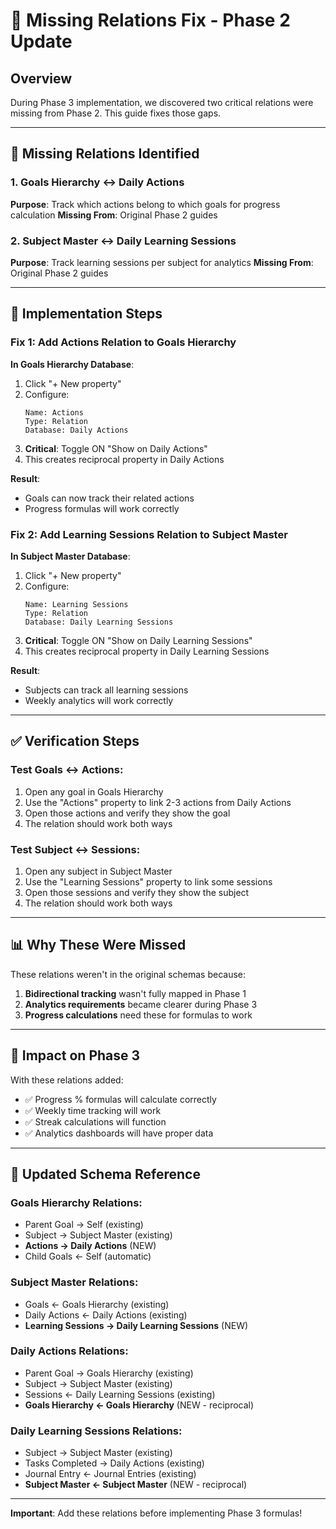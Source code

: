 # 🔗 Missing Relations Fix - Phase 2 Update

## Overview
During Phase 3 implementation, we discovered two critical relations were missing from Phase 2. This guide fixes those gaps.

---

## 🚨 Missing Relations Identified

### 1. Goals Hierarchy ↔️ Daily Actions
**Purpose**: Track which actions belong to which goals for progress calculation
**Missing From**: Original Phase 2 guides

### 2. Subject Master ↔️ Daily Learning Sessions  
**Purpose**: Track learning sessions per subject for analytics
**Missing From**: Original Phase 2 guides

---

## 🔧 Implementation Steps

### Fix 1: Add Actions Relation to Goals Hierarchy

**In Goals Hierarchy Database**:
1. Click "+ New property"
2. Configure:
   ```
   Name: Actions
   Type: Relation
   Database: Daily Actions
   ```
3. **Critical**: Toggle ON "Show on Daily Actions"
4. This creates reciprocal property in Daily Actions

**Result**:
- Goals can now track their related actions
- Progress formulas will work correctly

### Fix 2: Add Learning Sessions Relation to Subject Master

**In Subject Master Database**:
1. Click "+ New property"
2. Configure:
   ```
   Name: Learning Sessions
   Type: Relation
   Database: Daily Learning Sessions
   ```
3. **Critical**: Toggle ON "Show on Daily Learning Sessions"
4. This creates reciprocal property in Daily Learning Sessions

**Result**:
- Subjects can track all learning sessions
- Weekly analytics will work correctly

---

## ✅ Verification Steps

### Test Goals ↔️ Actions:
1. Open any goal in Goals Hierarchy
2. Use the "Actions" property to link 2-3 actions from Daily Actions
3. Open those actions and verify they show the goal
4. The relation should work both ways

### Test Subject ↔️ Sessions:
1. Open any subject in Subject Master
2. Use the "Learning Sessions" property to link some sessions
3. Open those sessions and verify they show the subject
4. The relation should work both ways

---

## 📊 Why These Were Missed

These relations weren't in the original schemas because:
1. **Bidirectional tracking** wasn't fully mapped in Phase 1
2. **Analytics requirements** became clearer during Phase 3
3. **Progress calculations** need these for formulas to work

---

## 🎯 Impact on Phase 3

With these relations added:
- ✅ Progress % formulas will calculate correctly
- ✅ Weekly time tracking will work
- ✅ Streak calculations will function
- ✅ Analytics dashboards will have proper data

---

## 📝 Updated Schema Reference

### Goals Hierarchy Relations:
- Parent Goal → Self (existing)
- Subject → Subject Master (existing)
- **Actions → Daily Actions** (NEW)
- Child Goals ← Self (automatic)

### Subject Master Relations:
- Goals ← Goals Hierarchy (existing)
- Daily Actions ← Daily Actions (existing)
- **Learning Sessions → Daily Learning Sessions** (NEW)

### Daily Actions Relations:
- Parent Goal → Goals Hierarchy (existing)
- Subject → Subject Master (existing)
- Sessions ← Daily Learning Sessions (existing)
- **Goals Hierarchy ← Goals Hierarchy** (NEW - reciprocal)

### Daily Learning Sessions Relations:
- Subject → Subject Master (existing)
- Tasks Completed → Daily Actions (existing)
- Journal Entry ← Journal Entries (existing)
- **Subject Master ← Subject Master** (NEW - reciprocal)

---

**Important**: Add these relations before implementing Phase 3 formulas!